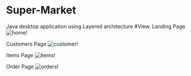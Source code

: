 # Super-Market
Java desktop application using Layered architecture
#View.
Landing Page
![home!](img/Home.png)

Customers Page
![customer!](img/Customer.png)

Items Page
![items!](img/items.png)

Order Page
![orders!](img/order.png)
